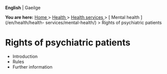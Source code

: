 **English** |  Gaeilge 

**You are here:** [ Home ](/en/) > [ Health ](/en/health/) > [ Health services
](/en/health/health-services/) > [ Mental health ](/en/health/health-
services/mental-health/) > Rights of psychiatric patients

#  Rights of psychiatric patients

  * Introduction 
  * Rules 
  * Further information 
